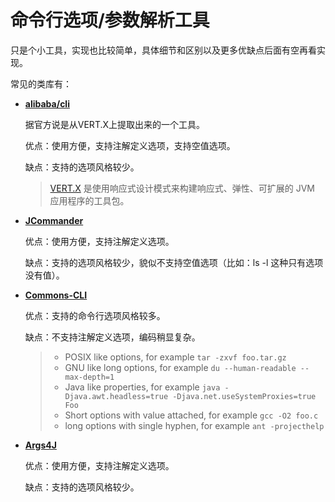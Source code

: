 # 命令行选项/参数解析工具

只是个小工具，实现也比较简单，具体细节和区别以及更多优缺点后面有空再看实现。

常见的类库有：

+ **[alibaba/cli](https://github.com/alibaba/cli)**

  据官方说是从VERT.X上提取出来的一个工具。

  优点：使用方便，支持注解定义选项，支持空值选项。

  缺点：支持的选项风格较少。

  > [VERT.X](https://vertx-china.github.io/) 是使用响应式设计模式来构建响应式、弹性、可扩展的 JVM 应用程序的工具包。

+ **[JCommander](https://jcommander.org/)**

  优点：使用方便，支持注解定义选项。

  缺点：支持的选项风格较少，貌似不支持空值选项（比如：ls -l 这种只有选项没有值）。

+ **[Commons-CLI](https://commons.apache.org/proper/commons-cli/)**

  优点：支持的命令行选项风格较多。

  缺点：不支持注解定义选项，编码稍显复杂。

  > - POSIX like options, for example `tar -zxvf foo.tar.gz`
  > - GNU like long options, for example `du --human-readable --max-depth=1`
  > - Java like properties, for example `java -Djava.awt.headless=true -Djava.net.useSystemProxies=true Foo`
  > - Short options with value attached, for example `gcc -O2 foo.c`
  > - long options with single hyphen, for example `ant -projecthelp`

+ **[Args4J](http://args4j.kohsuke.org/)**

  优点：使用方便，支持注解定义选项。

  缺点：支持的选项风格较少。